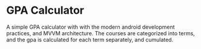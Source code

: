 #  GPA Calculator
A simple GPA calculator with with the modern android development practices, and MVVM architecture.
The courses are categorized into terms, and the gpa is calculated for each term separately, and cumulated.   